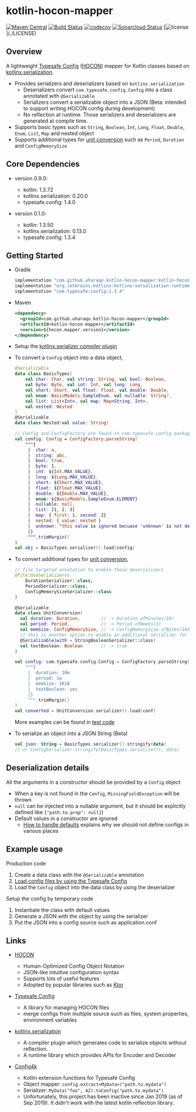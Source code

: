 kotlin-hocon-mapper
===================

[![Maven Central](https://maven-badges.herokuapp.com/maven-central/com.github.uharaqo.kotlin-hocon-mapper/kotlin-hocon-mapper/badge.svg)](https://maven-badges.herokuapp.com/maven-central/com.github.uharaqo.kotlin-hocon-mapper/kotlin-hocon-mapper)
[![Build Status](https://travis-ci.org/uharaqo/kotlin-hocon-mapper.svg?branch=master)](https://travis-ci.org/uharaqo/kotlin-hocon-mapper)
[![codecov](https://codecov.io/gh/uharaqo/kotlin-hocon-mapper/branch/master/graph/badge.svg)](https://codecov.io/gh/uharaqo/kotlin-hocon-mapper)
[![Sonarcloud Status](https://sonarcloud.io/api/project_badges/measure?project=com.lapots.breed.judge:judge-rule-engine&metric=alert_status)](https://sonarcloud.io/dashboard?id=com.lapots.breed.judge:judge-rule-engine)
[![license](https://img.shields.io/badge/license-Apache%202-blue")](./LICENSE)

Overview
--------
A lightweight [Typesafe Config](https://github.com/lightbend/config) ([HOCON](https://github.com/lightbend/config/blob/master/HOCON.md)) mapper for Kotlin classes based on [kotlinx.serialization](https://github.com/Kotlin/kotlinx.serialization).
- Provides serializers and deserializers based on `kotlinx.serialization`
  - Deserializers convert `com.typesafe.config.Config` into a class annotated with `@Serializable`
  - Serializers convert a serializable object into a JSON (Beta: intended to support writing HOCON config during development)
  - No reflection at runtime. Those serializers and deserializers are generated at compile time.
- Supports basic types such as `String`, `Boolean`, `Int`, `Long`, `Float`, `Double`, `Enum`, `List`, `Map` and nested object
- Supports additional types for [unit conversion](https://github.com/lightbend/config/blob/master/HOCON.md#units-format) such as `Period`, `Duration` and `ConfigMemorySize`

Core Dependencies
-------------

- version 0.9.0: 
  - kotlin: 1.3.72
  - kotlinx.serialization: 0.20.0
  - typesafe.config: 1.4.0

- version 0.1.0: 
  - kotlin: 1.3.50
  - kotlinx.serialization: 0.13.0
  - typesafe.config: 1.3.4

Getting Started
---------------

- Gradle
  ```gradle
  implementation "com.github.uharaqo.kotlin-hocon-mapper:kotlin-hocon-mapper:$hocon_mapper_version"
  implementation "org.jetbrains.kotlinx:kotlinx-serialization-runtime:0.12.0"
  implementation "com.typesafe:config:1.3.4"
  ```

- Maven
  ```xml
  <dependency>
    <groupId>com.github.uharaqo.kotlin-hocon-mapper</groupId>
    <artifactId>kotlin-hocon-mapper</artifactId>
    <version>${hocon.mapper.version}</version>
  </dependency>
  ```

- Setup the [kotlinx.serializer compiler plugin](https://github.com/Kotlin/kotlinx.serialization#setup)

- To convert a `Config` object into a data object,
  ```kotlin
  @Serializable
  data class BasicTypes(
      val char: Char, val string: String, val bool: Boolean,
      val byte: Byte, val int: Int, val long: Long,
      val short: Short, val float: Float, val double: Double,
      val enum: BasicModels.SampleEnum, val nullable: String?,
      val list: List<Int>, val map: Map<String, Int>,
      val nested: Nested
  )
  @Serializable
  data class Nested(val value: String)

  // Config and ConfigFactory are found in com.typesafe.config package
  val config: Config = ConfigFactory.parseString(
      """{
       |  char: a,
       |  string: abc,
       |  bool: true,
       |  byte: 1,
       |  int: ${Int.MAX_VALUE},
       |  long: ${Long.MAX_VALUE},
       |  short: ${Short.MAX_VALUE},
       |  float: ${Float.MAX_VALUE},
       |  double: ${Double.MAX_VALUE},
       |  enum: ${BasicModels.SampleEnum.ELEMENT}
       |  nullable: null,
       |  list: [1, 2, 3]
       |  map: { first: 1, second: 2}
       |  nested: { value: nested }
       |  unknown: "this value is ignored becuase 'unknown' is not defined in the data object"
       |}
       """.trimMargin()
  )
  val obj = BasicTypes.serializer().load(config)
  ```

- To convert additional types for [unit conversion](https://github.com/lightbend/config/blob/master/HOCON.md#units-format),
  ```kotlin
  // file targeted annotation to enable these deserializers
  @file:UseSerializers(
      DurationSerializer::class,
      PeriodSerializer::class,
      ConfigMemorySizeSerializer::class
  )
  
  @Serializable
  data class UnitConversion(
    val duration: Duration,        // -> Duration.ofMinutes(10)
    val period: Period,            // -> Period.ofWeeks(1)
    val memSize: ConfigMemorySize, // -> ConfigMemorySize.ofBytes(1024)
    // this is another option to enable an additional serializer for a field
    @Serializable(with = StringBooleanSerializer::class)
    val textBoolean: Boolean       // -> true
  )
  
  val config: com.typesafe.config.Config = ConfigFactory.parseString(
      """{
       |  duration: 10m
       |  period: 1w
       |  memSize: 1KiB
       |  textBoolean: yes
       |}
       """.trimMargin()
  )
  val converted = UnitConversion.serializer().load(conf)
  ```
  More examples can be found in [test code](kotlin-hocon-mapper/src/test/kotlin/com/github/uharaqo/hocon/mapper/SerializerDeserializerTest.kt)

- To serialize an object into a JSON String (Beta)
  ```kotlin
  val json: String = BasicTypes.serializer().stringify(data)
  // or ConfigSerializer.stringify(BasicTypes.serializer(), data)
  ```

Deserialization details
-----------------------

All the arguments in a constructor should be provided by a `Config` object
- When a key is not found in the `Config`, `MissingFieldException` will be thrown 
- `null` can be injected into a nullable argument, but it should be explicitly defined like `{"path.to.prop": null}`)
- Default values in a constructor are ignored
  - [How to handle defaults](https://github.com/lightbend/config#how-to-handle-defaults)
    explains why we should not define configs in various places

Example usage
-------------
Production code
1. Create a data class with the `@Serializable` annotation
2. [Load config files by using the Typesafe Config](https://github.com/lightbend/config#standard-behavior)
3. Load the `Config` object into the data class by using the deserializer

Setup the config by temporary code
1. Instantiate the class with default values
2. Generate a JSON with the object by using the serializer
3. Put the JSON into a config source such as application.conf

Links
-----

- [HOCON](https://github.com/lightbend/config/blob/master/HOCON.md)
  - Human-Optimized Config Object Notation
  - JSON-like intuitive configuration syntax
  - Supports lots of useful features
  - Adopted by popular libraries such as [Ktor](https://ktor.io/servers/configuration.html#hocon-file)

- [Typesafe Config](https://github.com/lightbend/config)
  - A library for managing HOCON files
  - merge configs from multiple source such as files, system properties, environment variables

- [kotlinx.serialization](https://github.com/Kotlin/kotlinx.serialization)
  - A compiler plugin which generates code to serialize objects without reflection.
  - A runtime library which provides APIs for Encoder and Decoder

- [Config4k](https://github.com/config4k/config4k)
  - Kotlin extension functions for Typesafe Config
  - Object mapper: `config.extract<MyData>("path.to.mydata")`
  - Serializer: `MyData("foo", 42).toConfig("path.to.mydata")`
  - Unfortunately, this project has been inactive since Jan 2019 (as of Sep 2019).
    It didn't work with the latest kotlin reflection library.
